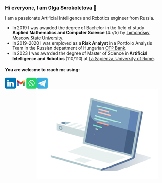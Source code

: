 ### Hi everyone, I am Olga Sorokoletova 👋

I am a passionate Artificial Intelligence and Robotics engineer from Russia. 

* In 2019 I was awarded the degree of Bachelor in the field of study **Applied Mathematics and Computer Science** (4.7/5) by [Lomonosov Moscow State University](https://www.msu.ru/en/).
* In 2019-2020 I was employed as a **Risk Analyst** in a Portfolio Analysis Team in the Russian department of Hungarian [OTP Bank](https://www.otpbank.hu/portal/en/Retail).
* In 2023 I was awarded the degree of Master of Science in **Artificial Intelligence and Robotics** (110/110) at [La Sapienza, University of Rome](https://www.uniroma1.it/it/pagina-strutturale/home).

#### You are welcome to reach me using:
<a href="https://www.linkedin.com/in/olga-sorokoletova-880233237/">
  <img align="left" alt="Olga's LinkedIn" width="35" src="assets/linkedin.png" />
</a>
<a href="mailto:olgasorokoletova02@gmail.com">
  <img align="left" alt="Olga's Gmail" width="35" src="assets/gmail.svg" />
</a>
<a href="https://wa.me/393496566947?text=Hello">
  <img align="left" alt="Olga's WhatsApp" width="35" src="assets/whatsapp.svg" />
</a>
<a href="https://t.me/oollii">
  <img align="left" alt="Olga's Telegram" width="35" src="assets/telegram.svg" />
</a>

<img align="right" alt="GIF" src="https://github.com/olga-sorokoletova/olga-sorokoletova/blob/main/code.gif" width="400" height="300" />

<!--
**olga-sorokoletova/olga-sorokoletova** is a ✨ _special_ ✨ repository because its `README.md` (this file) appears on your GitHub profile.

Here are some ideas to get you started:

- 🔭 I’m currently working on ...
- 🌱 I’m currently learning ...
- 👯 I’m looking to collaborate on ...
- 🤔 I’m looking for help with ...
- 💬 Ask me about ...
- 📫 How to reach me: ...
- 😄 Pronouns: ...
- ⚡ Fun fact: ...
-->
